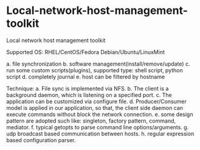 # Local-network-host-management-toolkit
Local network host management toolkit

Supported OS:
RHEL/CentOS/Fedora
Debian/Ubuntu/LinuxMint

a. file synchronization
b. software management(install/remove/update)
c. run some custom scripts(plugins), supported type: shell script, python script
d. completely journal
e. host can be filtered by hostname



Technique:
a. File sync is implemented via NFS.
b. The client is a background daemon, which is listening on a specified port.
c. The application can be customized via configure file.
d. Producer/Consumer model is applied in our application, so that, the client side daemon can execute commands without block the network connection.
e. some design pattern are adopted such like: singleton, factory pattern, command, mediator.
f. typical getopts to parse command line options/arguments.
g. udp broadcast based communication between hosts.
h. regular expression based configuration parser.
